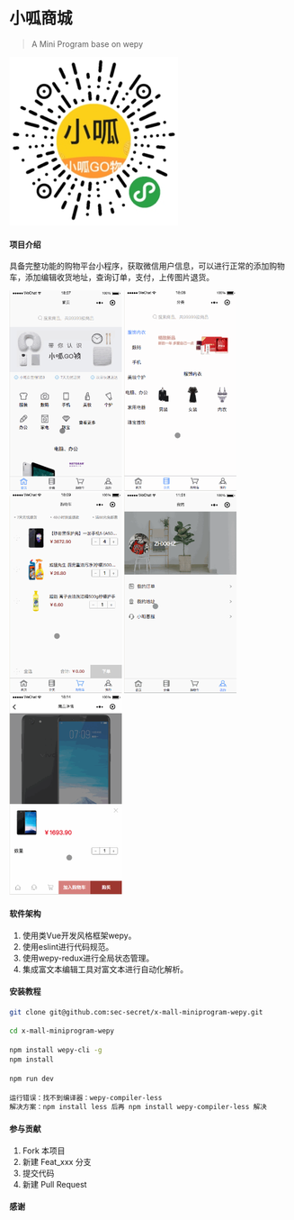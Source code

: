 # 小呱商城
> A Mini Program base on wepy

<div>
<img src="/static/img/mini-code.png" width="300"/>
</div>

#### 项目介绍
具备完整功能的购物平台小程序，获取微信用户信息，可以进行正常的添加购物车，添加编辑收货地址，查询订单，支付，上传图片退货。


<div>
<img src="/static/img/home.gif" width="200"/>
<img src="/static/img/fenlei.gif" width="200"/>
<img src="/static/img/cart.gif" width="200"/>
<img src="/static/img/address.gif" width="200"/>
<img src="/static/img/buy.gif" width="200"/>
</div>

#### 软件架构
1. 使用类Vue开发风格框架wepy。
2. 使用eslint进行代码规范。
3. 使用wepy-redux进行全局状态管理。
4. 集成富文本编辑工具对富文本进行自动化解析。

#### 安装教程

``` bash
git clone git@github.com:sec-secret/x-mall-miniprogram-wepy.git

cd x-mall-miniprogram-wepy

npm install wepy-cli -g
npm install

npm run dev

运行错误：找不到编译器：wepy-compiler-less
解决方案：npm install less 后再 npm install wepy-compiler-less 解决
```



#### 参与贡献

1. Fork 本项目
2. 新建 Feat_xxx 分支
3. 提交代码
4. 新建 Pull Request


#### 感谢

